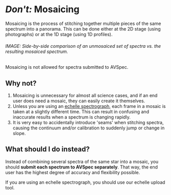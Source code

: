 # *Don't:* Mosaicing

Mosaicing is the process of stitching together multiple pieces of the same spectrum into a panorama. This can be done either at the 2D stage (using photographs) or at the 1D stage (using 1D profiles).

###### IMAGE: Side-by-side comparison of an unmosaiced set of spectra vs. the resulting mosaiced spectrum.

Mosaicing is not allowed for spectra submitted to AVSpec.

## Why not?

1. Mosaicing is unnecessary for almost all science cases, and if an end user does need a mosaic, they can easily create it themselves.
2. Unless you are using an [echelle spectrograph](), each frame in a mosaic is taken at a slightly different time. This can result in confusing and inaccurate results when a spectrum is changing rapidly.
3. It is very easy to accidentally introduce 'seams' when stitching spectra, causing the continuum and/or calibration to suddenly jump or change in slope.

## What should I do instead?

Instead of combining several spectra of the same star into a mosaic, you should **submit each spectrum to AVSpec separately**. That way, the end user has the highest degree of accuracy and flexibility possible.

If you are using an echelle spectrograph, you should use our echelle upload tool.
